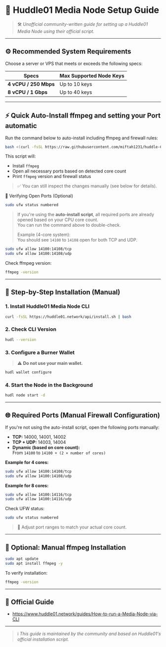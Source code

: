 # 🚀 Huddle01 Media Node Setup Guide

> 🛠️ *Unofficial community-written guide for setting up a Huddle01 Media Node using their official script.*

---

## ⚙️ Recommended System Requirements

Choose a server or VPS that meets or exceeds the following specs:

| Specs                  | Max Supported Node Keys |
|------------------------|--------------------------|
| **4 vCPU / 250 Mbps**  | Up to 10 keys            |
| **8 vCPU / 1 Gbps**    | Up to 40 keys            |

---

## ⚡ Quick Auto-Install ffmpeg and setting your Port automatic

Run the command below to auto-install including ffmpeg and firewall rules:

```bash
bash <(curl -fsSL https://raw.githubusercontent.com/miftah1231/huddle-CLI/main/setup.sh)
```
This script will:
- Install `ffmpeg`
- Open all necessary ports based on detected core count
- Print `ffmpeg` version and firewall status

> ✅ You can still inspect the changes manually (see below for details).

🔧 Verifying Open Ports (Optional)

```bash
sudo ufw status numbered
```

> If you're using the **auto-install script**, all required ports are already opened based on your CPU core count.  
> You can run the command above to double-check.
> 
> Example (4-core system):  
> You should see `14100` to `14108` open for both TCP and UDP.

```bash
sudo ufw allow 14100:14108/tcp
sudo ufw allow 14100:14108/udp
```


Check ffmpeg version:
```bash
ffmpeg -version
```



---

## 🧭 Step-by-Step Installation (Manual)

### 1. Install Huddle01 Media Node CLI

```bash
curl -fsSL https://huddle01.network/api/install.sh | bash
```

### 2. Check CLI Version

```bash
hudl --version
```

### 3. Configure a Burner Wallet

> ⚠️ **Do not use your main wallet.**

```bash
hudl wallet configure
```

### 4. Start the Node in the Background

```bash
hudl node start -d
```

---

## 🌐 Required Ports (Manual Firewall Configuration)

If you're not using the auto-install script, open the following ports manually:

- **TCP:** 14000, 14001, 14002  
- **TCP + UDP:** 14003, 14004  
- **Dynamic (based on core count):**  
  From `14100` to `14100 + (2 × number of cores)`

**Example for 4 cores:**
```bash
sudo ufw allow 14100:14108/tcp
sudo ufw allow 14100:14108/udp
```

**Example for 8 cores:**
```bash
sudo ufw allow 14100:14116/tcp
sudo ufw allow 14100:14116/udp
```

Check UFW status:
```bash
sudo ufw status numbered
```

> 📌 Adjust port ranges to match your actual core count.

---

## 🧰 Optional: Manual ffmpeg Installation

```bash
sudo apt update
sudo apt install ffmpeg -y
```

To verify installation:
```bash
ffmpeg -version
```

---

## 📎 Official Guide

- https://www.huddle01.network/guides/How-to-run-a-Media-Node-via-CLI

---

> ℹ️ *This guide is maintained by the community and based on Huddle01's official installation script.*
